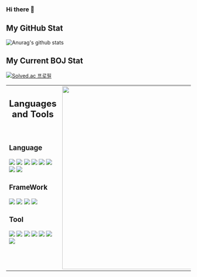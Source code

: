 ### Hi there 👋

<!--
**Son-GyeongSik/Son-GyeongSik** is a ✨ _special_ ✨ repository because its `README.md` (this file) appears on your GitHub profile.

Here are some ideas to get you started:

- 🔭 I’m currently working on ...
- 🌱 I’m currently learning ...
- 👯 I’m looking to collaborate on ...
- 🤔 I’m looking for help with ...
- 💬 Ask me about ...
- 📫 How to reach me: ...
- 😄 Pronouns: ...
- ⚡ Fun fact: ...
-->


## My GitHub Stat
![Anurag's github stats](https://github-readme-stats.vercel.app/api?username=Son-GyeongSik)

## My Current BOJ Stat
[![Solved.ac 
프로필](http://mazassumnida.wtf/api/v2/generate_badge?boj=apple06521)](https://solved.ac/apple06521)

<table>
<tr>

<td valign="top" width="50%">
<h2 align="center"> Languages and Tools </h2>
<br />
<h3> Language </h3>
<img src="https://img.shields.io/badge/-C-grey?&style=for-the-badge&logo=C&logoColor=black" />
<img src="https://img.shields.io/badge/-python-1572B6?&style=for-the-badge&logo=python&logoColor=black" />
<img src="https://img.shields.io/badge/-java-F89820?&style=for-the-badge&logo=java&logoColor=black" />
<img src="https://img.shields.io/badge/-javascript-F7DF1E?&style=for-the-badge&logo=javascript&logoColor=black" />
<img src="https://img.shields.io/badge/-typescript-007ACC?&style=for-the-badge&logo=typescript&logoColor=black" />
<img src="https://img.shields.io/badge/HTML5-E34F26?style=for-the-badge&logo=html5&logoColor=white" />
<img src="https://img.shields.io/badge/-css3-1572B6?&style=for-the-badge&logo=css3&logoColor=white" />
<img src="https://img.shields.io/badge/-c++-00599C?style=for-the-badge&logo=cplusplus&logoColor=white" />
<br />

<h3> FrameWork </h3>
<img src="https://img.shields.io/badge/-ReactJS-61DAFB?&style=for-the-badge&logo=react&logoColor=white" />
<img src="https://img.shields.io/badge/-electron-47848F?&style=for-the-badge&logo=electron&logoColor=white" />
<img src="https://img.shields.io/badge/-fastapi-009688?style=for-the-badge&logo=fastapi&logoColor=white" />
<img src="https://img.shields.io/badge/-spring-6DB33F?style=for-the-badge&logo=spring&logoColor=white" />

<h3> Tool </h3>
<img src="https://img.shields.io/badge/-VSCode-007ACC?&style=for-the-badge&logo=visual-studio-code&logoColor=white" />
<img src="https://img.shields.io/badge/-intellij-000000?&style=for-the-badge&logo=intellijidea&logoColor=white" />
<img src="https://img.shields.io/badge/-pycharm-000000?&style=for-the-badge&logo=pycharm&logoColor=white" />
<img src="https://img.shields.io/badge/-Git-F05032?&style=for-the-badge&logo=git&logoColor=white" /> 
<img src="https://img.shields.io/badge/github-%23121011.svg?style=for-the-badge&logo=github&logoColor=white" />
<img src="https://img.shields.io/badge/figma-%23F24E1E.svg?style=for-the-badge&logo=figma&logoColor=white" />
<img src="https://img.shields.io/badge/-mariadb-003545?style=for-the-badge&logo=mariadb&logoColor=white" />
</td>

<td valign="top" width="50%">
<img src="https://github-readme-stats.vercel.app/api/top-langs/?username=Son-GyeongSik&layout=compact&theme=radical" width="500" />
</td>

</tr>
</table> 
